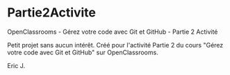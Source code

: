 # Partie2Activite
OpenClassrooms - Gérez votre code avec Git et GitHub - Partie 2 Activité

Petit projet sans aucun intérêt.
Créé pour l'activité Partie 2 du cours "Gérez votre code avec Git et GitHub" sur OpenClassrooms.

Eric J.
